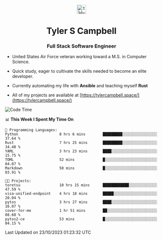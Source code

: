 <p align="center">
<a href="https://www.linkedin.com/in/t36campbell" target="blank"><img align="center" src="https://ik.imagekit.io/t36campbell/Portfolio/linkedin.png.original_m8bbGgPh6.png" alt="t36campbell" height="30" width="30" /></a>
</p>
<h1 align="center">Tyler S Campbell</h1>
<h3 align="center">Full Stack Software Engineer</h3>

* United States Air Force veteran working toward a M.S. in Computer Science.

* Quick study, eager to cultivate the skills needed to become an elite developer.

* Currently automating my life with **Ansible** and teaching myself **Rust**

* All of my projects are available at [https://tylercampbell.space/](https://tylercampbell.space/)

<!--START_SECTION:waka-->
![Code Time](http://img.shields.io/badge/Code%20Time-2%2C912%20hrs%2058%20mins-blue)

📊 **This Week I Spent My Time On** 

```text
💬 Programming Languages: 
Python                   8 hrs 6 mins        █████████░░░░░░░░░░░░░░░░   37.64 % 
Rust                     7 hrs 25 mins       █████████░░░░░░░░░░░░░░░░   34.48 % 
YAML                     3 hrs 23 mins       ████░░░░░░░░░░░░░░░░░░░░░   15.75 % 
TOML                     52 mins             █░░░░░░░░░░░░░░░░░░░░░░░░   04.07 % 
Markdown                 50 mins             █░░░░░░░░░░░░░░░░░░░░░░░░   03.91 % 

🐱‍💻 Projects: 
toretsu                  10 hrs 15 mins      ████████████░░░░░░░░░░░░░   47.59 % 
visa-unified-endpoint    4 hrs 18 mins       █████░░░░░░░░░░░░░░░░░░░░   20.04 % 
pytos                    3 hrs 27 mins       ████░░░░░░░░░░░░░░░░░░░░░   16.07 % 
cover-for-me             1 hr 51 mins        ██░░░░░░░░░░░░░░░░░░░░░░░   08.60 % 
pytos2-ce                53 mins             █░░░░░░░░░░░░░░░░░░░░░░░░   04.15 % 
```


 Last Updated on 23/10/2023 01:23:32 UTC
<!--END_SECTION:waka-->

